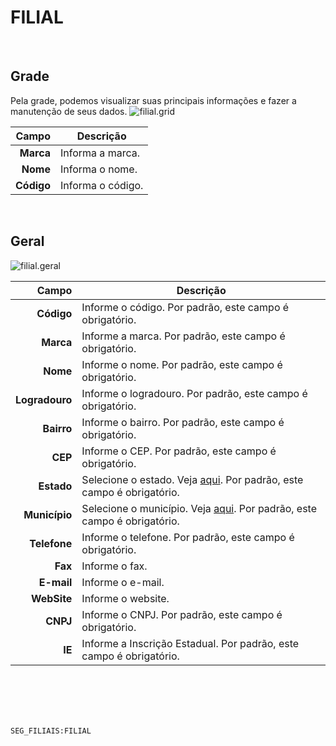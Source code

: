 # FILIAL
<br>

## Grade
Pela grade, podemos visualizar suas principais informações e fazer a manutenção de seus dados.
![filial.grid](https://raw.githubusercontent.com/netforcews/docs-siscom/master/geral/imagens/filial.grid.png)

Campo | Descrição
--:|---
**Marca** | Informa a marca.
**Nome** | Informa o nome.
**Código** | Informa o código.
<br>

## Geral
![filial.geral](https://raw.githubusercontent.com/netforcews/docs-siscom/master/geral/imagens/filial.geral.png)

Campo | Descrição
--:|---
**Código** | Informe o código. Por padrão, este campo é obrigatório.
**Marca** | Informe a marca. Por padrão, este campo é obrigatório.
**Nome** | Informe o nome. Por padrão, este campo é obrigatório.
**Logradouro** | Informe o logradouro. Por padrão, este campo é obrigatório.
**Bairro** | Informe o bairro. Por padrão, este campo é obrigatório.
**CEP** | Informe o CEP. Por padrão, este campo é obrigatório.
**Estado** | Selecione o estado. Veja [aqui](/cadastros/estado.md). Por padrão, este campo é obrigatório.
**Município** | Selecione o município. Veja [aqui](/geral/municipio.md). Por padrão, este campo é obrigatório.
**Telefone** | Informe o telefone. Por padrão, este campo é obrigatório.
**Fax** | Informe o fax.
**E-mail** | Informe o e-mail.
**WebSite** | Informe o website.
**CNPJ** | Informe o CNPJ. Por padrão, este campo é obrigatório.
**IE** | Informe a Inscrição Estadual. Por padrão, este campo é obrigatório.
<br>
<br>
<br>
<br>

```SEG_FILIAIS:FILIAL```
